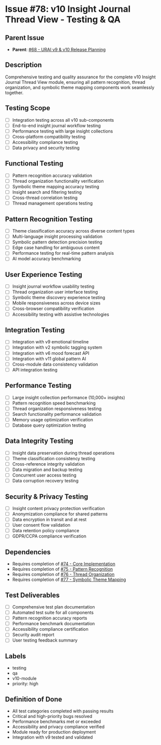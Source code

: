 # Issue #78: v10 Insight Journal Thread View - Testing & QA

## Parent Issue
- **Parent**: [#68 - URAI v9 & v10 Release Planning](68-urai-v9-v10-release-planning-parent.md)

## Description
Comprehensive testing and quality assurance for the complete v10 Insight Journal Thread View module, ensuring all pattern recognition, thread organization, and symbolic theme mapping components work seamlessly together.

## Testing Scope
- [ ] Integration testing across all v10 sub-components
- [ ] End-to-end insight journal workflow testing
- [ ] Performance testing with large insight collections
- [ ] Cross-platform compatibility testing
- [ ] Accessibility compliance testing
- [ ] Data privacy and security testing

## Functional Testing
- [ ] Pattern recognition accuracy validation
- [ ] Thread organization functionality verification
- [ ] Symbolic theme mapping accuracy testing
- [ ] Insight search and filtering testing
- [ ] Cross-thread correlation testing
- [ ] Thread management operations testing

## Pattern Recognition Testing
- [ ] Theme classification accuracy across diverse content types
- [ ] Multi-language insight processing validation
- [ ] Symbolic pattern detection precision testing
- [ ] Edge case handling for ambiguous content
- [ ] Performance testing for real-time pattern analysis
- [ ] AI model accuracy benchmarking

## User Experience Testing
- [ ] Insight journal workflow usability testing
- [ ] Thread organization user interface testing
- [ ] Symbolic theme discovery experience testing
- [ ] Mobile responsiveness across device sizes
- [ ] Cross-browser compatibility verification
- [ ] Accessibility testing with assistive technologies

## Integration Testing
- [ ] Integration with v9 emotional timeline
- [ ] Integration with v2 symbolic tagging system
- [ ] Integration with v6 mood forecast API
- [ ] Integration with v11 global pattern AI
- [ ] Cross-module data consistency validation
- [ ] API integration testing

## Performance Testing
- [ ] Large insight collection performance (10,000+ insights)
- [ ] Pattern recognition speed benchmarking
- [ ] Thread organization responsiveness testing
- [ ] Search functionality performance validation
- [ ] Memory usage optimization verification
- [ ] Database query optimization testing

## Data Integrity Testing
- [ ] Insight data preservation during thread operations
- [ ] Theme classification consistency testing
- [ ] Cross-reference integrity validation
- [ ] Data migration and backup testing
- [ ] Concurrent user access testing
- [ ] Data corruption recovery testing

## Security & Privacy Testing
- [ ] Insight content privacy protection verification
- [ ] Anonymization compliance for shared patterns
- [ ] Data encryption in transit and at rest
- [ ] User consent flow validation
- [ ] Data retention policy compliance
- [ ] GDPR/CCPA compliance verification

## Dependencies
- Requires completion of [#74 - Core Implementation](74-v10-insight-journal-core.md)
- Requires completion of [#75 - Pattern Recognition](75-v10-insight-journal-pattern-recognition.md)
- Requires completion of [#76 - Thread Organization](76-v10-insight-journal-thread-organization.md)
- Requires completion of [#77 - Symbolic Theme Mapping](77-v10-insight-journal-symbolic-themes.md)

## Test Deliverables
- [ ] Comprehensive test plan documentation
- [ ] Automated test suite for all components
- [ ] Pattern recognition accuracy reports
- [ ] Performance benchmark documentation
- [ ] Accessibility compliance certification
- [ ] Security audit report
- [ ] User testing feedback summary

## Labels
- testing
- qa
- v10-module
- priority: high

## Definition of Done
- All test categories completed with passing results
- Critical and high-priority bugs resolved
- Performance benchmarks met or exceeded
- Accessibility and privacy compliance verified
- Module ready for production deployment
- Integration with v9 tested and validated